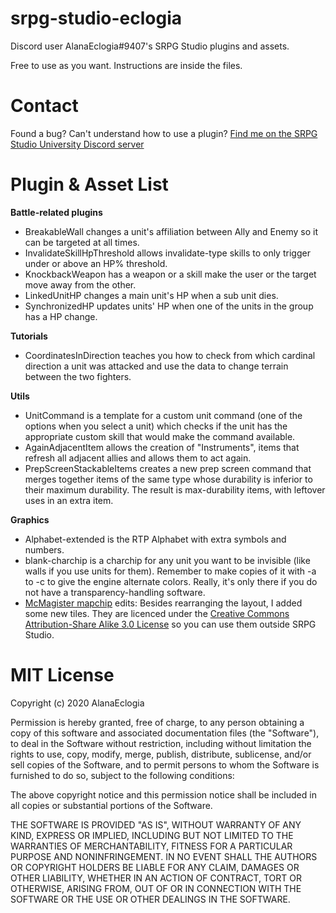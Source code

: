 # srpg-studio-eclogia

Discord user AlanaEclogia#9407's SRPG Studio plugins and assets.

Free to use as you want. Instructions are inside the files.

# Contact

Found a bug? Can't understand how to use a plugin? [Find me on the SRPG Studio University Discord server](https://discord.gg/GcTS5EH)

# Plugin & Asset List

**Battle-related plugins**

- BreakableWall changes a unit's affiliation between Ally and Enemy so it can be targeted at all times.
- InvalidateSkillHpThreshold allows invalidate-type skills to only trigger under or above an HP% threshold.
- KnockbackWeapon has a weapon or a skill make the user or the target move away from the other.
- LinkedUnitHP changes a main unit's HP when a sub unit dies.
- SynchronizedHP updates units' HP when one of the units in the group has a HP change.

**Tutorials**
- CoordinatesInDirection teaches you how to check from which cardinal direction a unit was attacked and use the data to change terrain between the two fighters.

**Utils**
- UnitCommand is a template for a custom unit command (one of the options when you select a unit) which checks if the unit has the appropriate custom skill that would make the command available.
- AgainAdjacentItem allows the creation of "Instruments", items that refresh all adjacent allies and allows them to act again.
- PrepScreenStackableItems creates a new prep screen command that merges together items of the same type whose durability is inferior to their maximum durability. The result is max-durability items, with leftover uses in an extra item.

**Graphics**
- Alphabet-extended is the RTP Alphabet with extra symbols and numbers.
- blank-charchip is a charchip for any unit you want to be invisible (like walls if you use units for them). Remember to make copies of it with -a to -c to give the engine alternate colors. Really, it's only there if you do not have a transparency-handling software.
- [McMagister mapchip](https://github.com/McMagister/srpg-studio-stuff/tree/master/32px%20FE-style%20Tileset) edits: Besides rearranging the layout, I added some new tiles. They are licenced under the [Creative Commons Attribution-Share Alike 3.0 License](https://creativecommons.org/licenses/by-sa/3.0/) so you can use them outside SRPG Studio.

# MIT License

Copyright (c) 2020 AlanaEclogia

Permission is hereby granted, free of charge, to any person obtaining a copy
of this software and associated documentation files (the "Software"), to deal
in the Software without restriction, including without limitation the rights
to use, copy, modify, merge, publish, distribute, sublicense, and/or sell
copies of the Software, and to permit persons to whom the Software is
furnished to do so, subject to the following conditions:

The above copyright notice and this permission notice shall be included in all
copies or substantial portions of the Software.

THE SOFTWARE IS PROVIDED "AS IS", WITHOUT WARRANTY OF ANY KIND, EXPRESS OR
IMPLIED, INCLUDING BUT NOT LIMITED TO THE WARRANTIES OF MERCHANTABILITY,
FITNESS FOR A PARTICULAR PURPOSE AND NONINFRINGEMENT. IN NO EVENT SHALL THE
AUTHORS OR COPYRIGHT HOLDERS BE LIABLE FOR ANY CLAIM, DAMAGES OR OTHER
LIABILITY, WHETHER IN AN ACTION OF CONTRACT, TORT OR OTHERWISE, ARISING FROM,
OUT OF OR IN CONNECTION WITH THE SOFTWARE OR THE USE OR OTHER DEALINGS IN THE
SOFTWARE.